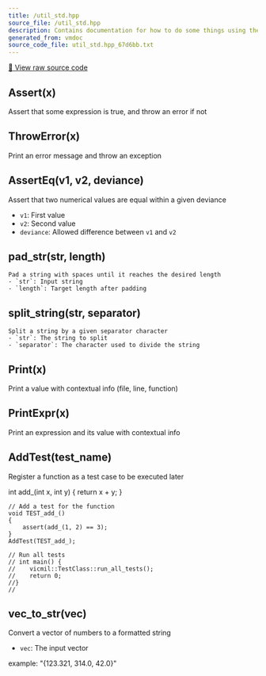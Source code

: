 ```yaml
---
title: /util_std.hpp
source_file: /util_std.hpp
description: Contains documentation for how to do some things using the standard library: Everything should be supported in C++11 and newer versions across most major platforms(Windows, Linux, Browser using emscripten)
generated_from: vmdoc
source_code_file: util_std.hpp_67d6bb.txt
---
```


[📄 View raw source code](util_std.hpp_67d6bb.txt)

## Assert(x)
Assert that some expression is true, and throw an error if not

## ThrowError(x)
Print an error message and throw an exception

## AssertEq(v1, v2, deviance)
Assert that two numerical values are equal within a given deviance
- `v1`: First value
- `v2`: Second value
- `deviance`: Allowed difference between `v1` and `v2`

## pad_str(str, length)
    Pad a string with spaces until it reaches the desired length
    - `str`: Input string
    - `length`: Target length after padding

## split_string(str, separator)
    Split a string by a given separator character
    - `str`: The string to split
    - `separator`: The character used to divide the string

## Print(x)
Print a value with contextual info (file, line, function)

## PrintExpr(x)
Print an expression and its value with contextual info

## AddTest(test_name)
Register a function as a test case to be executed later

int add_(int x, int y)
    {
        return x + y;
    }

    // Add a test for the function
    void TEST_add_()
    {
        assert(add_(1, 2) == 3);
    }
    AddTest(TEST_add_);

    // Run all tests
    // int main() {
    //    vicmil::TestClass::run_all_tests();
    //    return 0;
    //}
    //

## vec_to_str(vec)
Convert a vector of numbers to a formatted string
- `vec`: The input vector

example: "{123.321, 314.0, 42.0}"

